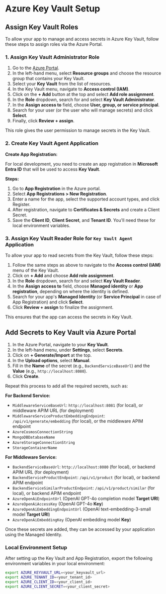 # Azure Key Vault Setup

## Assign Key Vault Roles

To allow your app to manage and access secrets in Azure Key Vault, follow these steps to assign roles via the Azure Portal.

### 1. Assign **Key Vault Administrator** Role

1. Go to the [Azure Portal](https://portal.azure.com).
2. In the left-hand menu, select **Resource groups** and choose the resource group that contains your Key Vault.
3. Select your **Key Vault** from the list of resources.
4. In the Key Vault menu, navigate to **Access control (IAM)**.
5. Click on the **+ Add** button at the top and select **Add role assignment**.
6. In the **Role** dropdown, search for and select **Key Vault Administrator**.
7. In the **Assign access to** field, choose **User, group, or service principal**.
8. Search for your user (or the user who will manage secrets) and click **Select**.
9. Finally, click **Review + assign**.

This role gives the user permission to manage secrets in the Key Vault.

### 2. Create **Key Vault Agent** Application
**Create App Registration:** 

For local development, you need to create an app registration in **Microsoft Entra ID** that will be used to access **Key Vault**.

**Steps:**

1. Go to **App Registration** in the Azure portal.
2. Select **App Registrations > New Registration**.
3. Enter a name for the app, select the supported account types, and click Register.
4. After registration, navigate to **Certificates & Secrets** and create a Client Secret.
5. Save the **Client ID**, **Client Secret**, and **Tenant ID**. You'll need these for local environment variables.

### 3. Assign **Key Vault Reader** Role for `Key Vault Agent` Application

To allow your app to read secrets from the Key Vault, follow these steps:

1. Follow the same steps as above to navigate to the **Access control (IAM)** menu of the Key Vault.
2. Click on **+ Add** and choose **Add role assignment**.
3. In the **Role** dropdown, search for and select **Key Vault Reader**.
4. In the **Assign access to** field, choose **Managed identity** or **App registration**, depending on where the identity is defined.
5. Search for your app's **Managed Identity** (or **Service Principal** in case of App Registration) and click **Select**.
6. Click **Review + assign** to finalize the assignment.

This ensures that the app can access the secrets in Key Vault.

## Add Secrets to Key Vault via Azure Portal

1. In the Azure Portal, navigate to your **Key Vault**.
2. In the left-hand menu, under **Settings**, select **Secrets**.
3. Click on **+ Generate/Import** at the top.
4. In the **Upload options**, select **Manual**.
5. Fill in the **Name** of the secret (e.g., `BackendServiceBaseUrl`) and the **Value** (e.g., `http://localhost:8080`).
6. Click **Create**.

Repeat this process to add all the required secrets, such as:

**For Backend Service:**
- `MiddlewareServiceBaseUrl`: `http://localhost:8081` (for local), or middleware APIM URL (for deployment)
- `MiddlewareServiceProductEmbeddingEndpoint`: `/api/v1/generate/embedding` (for local), or the middleware APIM endpoint
- `AzureCosmosConnectionString`
- `MongoDBDatabaseName`
- `AzureStorageConnectionString`
- `StorageContainerName`

**For Middleware Service:**
- `BackendServiceBaseUrl`: `http://localhost:8080` (for local), or backend APIM URL (for deployment)
- `BackendServiceProductEndpoint`: `/api/v1/product` (for local), or backend APIM endpoint
- `BackendServiceSimilarProductEndpoint`: `/api/v1/product/similar` (for local), or backend APIM endpoint
- `AzureOpenAiEndpointUrl` (OpenAI GPT-4o completion model **Target URI**)
- `AzureOpenAiAccessKey` (OpenAI GPT-4o **Key**)
- `AzureOpenAiEmbeddingEndpointUrl` (OpenAI text-embedding-3-small model **Target URI**)
- `AzureOpenAiEmbeddingKey` (OpenAI embedding model **Key**)


Once these secrets are added, they can be accessed by your application using the Managed Identity.

### Local Environment Setup
After setting up the Key Vault and App Registration, export the following environment variables in your local environment:
```bash
export AZURE_KEYVAULT_URL=<your_keyvault_url>
export AZURE_TENANT_ID=<your_tenant_id>
export AZURE_CLIENT_ID=<your_client_id>
export AZURE_CLIENT_SECRET=<your_client_secret>
